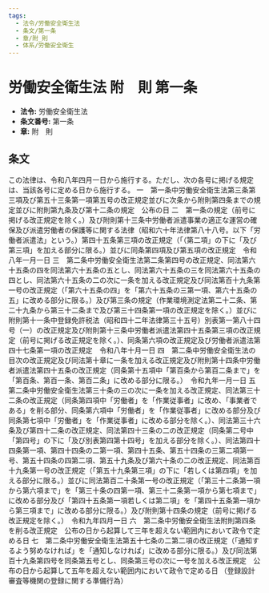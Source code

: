```yaml
---
tags:
  - 法令/労働安全衛生法
  - 条文/第一条
  - 章/附_則
  - 体系/労働安全衛生
---
```

# 労働安全衛生法 附　則 第一条

- **法令:** 労働安全衛生法
- **条文番号:** 第一条
- **章:** 附　則

## 条文
この法律は、令和八年四月一日から施行する。ただし、次の各号に掲げる規定は、当該各号に定める日から施行する。
一　第一条中労働安全衛生法第三条第三項及び第五十三条第一項第五号の改正規定並びに次条から附則第四条までの規定並びに附則第九条及び第十二条の規定　公布の日
二　第一条の規定（前号に掲げる改正規定を除く。）及び附則第十三条中労働者派遣事業の適正な運営の確保及び派遣労働者の保護等に関する法律（昭和六十年法律第八十八号。以下「労働者派遣法」という。）第四十五条第三項の改正規定（「（第二項」の下に「及び第三項」を加える部分に限る。）並びに同条第四項及び第五項の改正規定　令和八年一月一日
三　第二条中労働安全衛生法第二条第四号の改正規定、同法第六十五条の四を同法第六十五条の五とし、同法第六十五条の三を同法第六十五条の四とし、同法第六十五条の二の次に一条を加える改正規定及び同法第百十九条第一号の改正規定（「第六十五条の四」を「第六十五条の三第一項、第六十五条の五」に改める部分に限る。）及び第三条の規定（作業環境測定法第二十二条、第二十九条から第三十二条まで及び第三十四条第一項の改正規定を除く。）並びに附則第十一条中登録免許税法（昭和四十二年法律第三十五号）別表第一第八十四号（一）の改正規定及び附則第十三条中労働者派遣法第四十五条第三項の改正規定（前号に掲げる改正規定を除く。）、同条第六項の改正規定及び労働者派遣法第四十七条第一項の改正規定　令和八年十月一日
四　第二条中労働安全衛生法の目次の改正規定及び同法第十章に一条を加える改正規定及び附則第十四条中労働者派遣法第四十五条の改正規定（同条第十五項中「第百条から第百二条まで」を「第百条、第百一条、第百二条」に改める部分に限る。）　令和九年一月一日
五　第二条中労働安全衛生法第三十条の三の次に一条を加える改正規定、同法第三十二条の改正規定（同条第四項中「労働者」を「作業従事者」に改め、「事業者である」を削る部分、同条第六項中「労働者」を「作業従事者」に改める部分及び同条第七項中「労働者」を「作業従事者」に改める部分を除く。）、同法第三十六条及び第四十二条の改正規定、同法第四十三条の二の改正規定（同条第二号中「第四号」の下に「及び別表第四第十四号」を加える部分を除く。）、同法第四十四条第一項、第四十四条の二第一項、第四十五条、第五十四条の三第二項第一号、第五十四条の四第二項、第五十九条及び第六十条の二の改正規定、同法第百十九条第一号の改正規定（「第五十九条第三項」の下に「若しくは第四項」を加える部分に限る。）並びに同法第百二十条第一号の改正規定（「第三十二条第一項から第六項まで」を「第三十条の四第一項、第三十二条第一項から第七項まで」に改める部分及び「第四十五条第一項若しくは第二項」を「第四十五条第一項から第三項まで」に改める部分に限る。）及び附則第十四条の規定（前号に掲げる改正規定を除く。）　令和九年四月一日
六　第二条中労働安全衛生法附則第四条を削る改正規定　公布の日から起算して三年を超えない範囲内において政令で定める日
七　第二条中労働安全衛生法第五十七条の二第二項の改正規定（「通知するよう努めなければ」を「通知しなければ」に改める部分に限る。）及び同法第百十九条第四号を同条第五号とし、同条第三号の次に一号を加える改正規定　公布の日から起算して五年を超えない範囲内において政令で定める日
（登録設計審査等機関の登録に関する準備行為）

